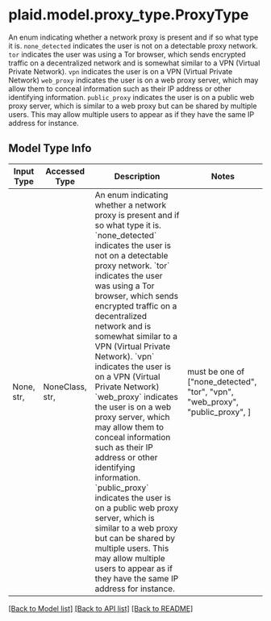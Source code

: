 # plaid.model.proxy_type.ProxyType

An enum indicating whether a network proxy is present and if so what type it is.  `none_detected` indicates the user is not on a detectable proxy network.  `tor` indicates the user was using a Tor browser, which sends encrypted traffic on a decentralized network and is somewhat similar to a VPN (Virtual Private Network).  `vpn` indicates the user is on a VPN (Virtual Private Network)  `web_proxy` indicates the user is on a web proxy server, which may allow them to conceal information such as their IP address or other identifying information.  `public_proxy` indicates the user is on a public web proxy server, which is similar to a web proxy but can be shared by multiple users. This may allow multiple users to appear as if they have the same IP address for instance.

## Model Type Info
Input Type | Accessed Type | Description | Notes
------------ | ------------- | ------------- | -------------
None, str,  | NoneClass, str,  | An enum indicating whether a network proxy is present and if so what type it is.  &#x60;none_detected&#x60; indicates the user is not on a detectable proxy network.  &#x60;tor&#x60; indicates the user was using a Tor browser, which sends encrypted traffic on a decentralized network and is somewhat similar to a VPN (Virtual Private Network).  &#x60;vpn&#x60; indicates the user is on a VPN (Virtual Private Network)  &#x60;web_proxy&#x60; indicates the user is on a web proxy server, which may allow them to conceal information such as their IP address or other identifying information.  &#x60;public_proxy&#x60; indicates the user is on a public web proxy server, which is similar to a web proxy but can be shared by multiple users. This may allow multiple users to appear as if they have the same IP address for instance. | must be one of ["none_detected", "tor", "vpn", "web_proxy", "public_proxy", ] 

[[Back to Model list]](../../README.md#documentation-for-models) [[Back to API list]](../../README.md#documentation-for-api-endpoints) [[Back to README]](../../README.md)

